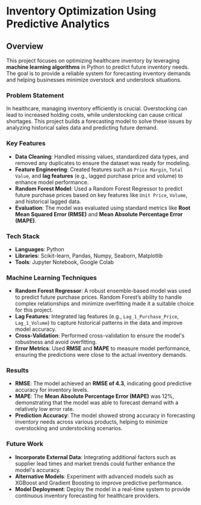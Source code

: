 # Inventory Optimization Using Predictive Analytics

## Overview
This project focuses on optimizing healthcare inventory by leveraging **machine learning algorithms** in Python to predict future inventory needs. The goal is to provide a reliable system for forecasting inventory demands and helping businesses minimize overstock and understock situations.

### Problem Statement
In healthcare, managing inventory efficiently is crucial. Overstocking can lead to increased holding costs, while understocking can cause critical shortages. This project builds a forecasting model to solve these issues by analyzing historical sales data and predicting future demand.

### Key Features
- **Data Cleaning**: Handled missing values, standardized data types, and removed any duplicates to ensure the dataset was ready for modeling.
- **Feature Engineering**: Created features such as `Price Margin`, `Total Value`, and **lag features** (e.g., lagged purchase price and volume) to enhance model performance.
- **Random Forest Model**: Used a Random Forest Regressor to predict future purchase prices based on key features like `Unit Price`, `Volume`, and historical lagged data.
- **Evaluation**: The model was evaluated using standard metrics like **Root Mean Squared Error (RMSE)** and **Mean Absolute Percentage Error (MAPE)**.

### Tech Stack
- **Languages**: Python
- **Libraries**: Scikit-learn, Pandas, Numpy, Seaborn, Matplotlib
- **Tools**: Jupyter Notebook, Google Colab

### Machine Learning Techniques
- **Random Forest Regressor**: A robust ensemble-based model was used to predict future purchase prices. Random Forest’s ability to handle complex relationships and minimize overfitting made it a suitable choice for this project.
- **Lag Features**: Integrated lag features (e.g., `Lag_1_Purchase_Price`, `Lag_1_Volume`) to capture historical patterns in the data and improve model accuracy.
- **Cross-Validation**: Performed cross-validation to ensure the model's robustness and avoid overfitting.
- **Error Metrics**: Used **RMSE** and **MAPE** to measure model performance, ensuring the predictions were close to the actual inventory demands.

### Results
- **RMSE**: The model achieved an **RMSE of 4.3**, indicating good predictive accuracy for inventory levels.
- **MAPE**: The **Mean Absolute Percentage Error (MAPE)** was 12%, demonstrating that the model was able to forecast demand with a relatively low error rate.
- **Prediction Accuracy**: The model showed strong accuracy in forecasting inventory needs across various products, helping to minimize overstocking and understocking scenarios.

### Future Work
- **Incorporate External Data**: Integrating additional factors such as supplier lead times and market trends could further enhance the model's accuracy.
- **Alternative Models**: Experiment with advanced models such as XGBoost and Gradient Boosting to improve predictive performance.
- **Model Deployment**: Deploy the model in a real-time system to provide continuous inventory forecasting for healthcare providers.
